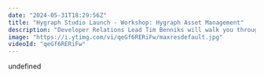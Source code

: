 ```yaml
---
date: "2024-05-31T18:29:56Z"
title: "Hygraph Studio Launch - Workshop: Hygraph Asset Management"
description: "Developer Relations Lead Tim Benniks will walk you through the most important elements of the new and improved Hygraph Asset Management, which has been revamped for improved performance and reliability. Of course, he won’t stop there; join him for a hands-on code-along!\nLinkedIn: https://www.linkedin.com/in/timbenniks/ \nTwitter: https://twitter.com/timbenniks \n\nCode along!\nNuxt: https://github.com/hygraph/hygraph-stock-library-starter-nuxt \nNext: https://github.com/hygraph/hygraph-stock-library-starter-next \nHygraph project: https://app.hygraph.com/clone/6b3636b3c7914fe5904fd41e364bc1cf?name=Asset%20Management%20Workshop \nDemo URL: https://hygraph-stock-library-starter-nuxt.vercel.app \n\nJoin our Hygraph Community slack channel and give your feedback here: https://bit.ly/hygraph-studio-feedback \n#HygraphStudio"
image: "https://i.ytimg.com/vi/qeGf6RERiFw/maxresdefault.jpg"
videoId: "qeGf6RERiFw"
---
```


undefined